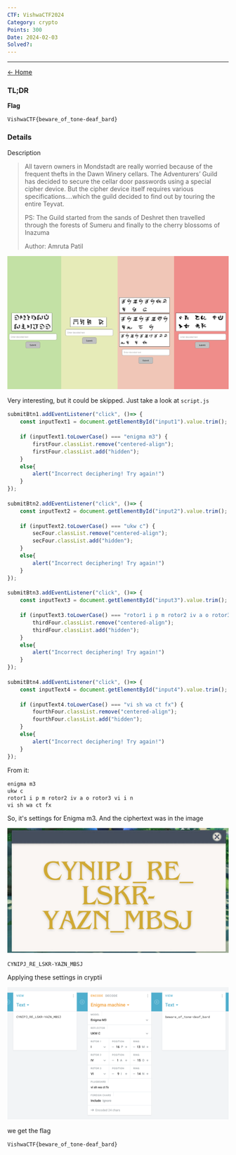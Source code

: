 ```yaml
---
CTF: VishwaCTF2024
Category: crypto
Points: 300
Date: 2024-02-03
Solved?:
---
```

----
[<- Home](../../)
### TL;DR

**Flag**

```
VishwaCTF{beware_of_tone-deaf_bard}
```

### Details

Description
> All tavern owners in Mondstadt are really worried because of the frequent thefts in the Dawn Winery cellars. The Adventurers’ Guild has decided to secure the cellar door passwords using a special cipher device. But the cipher device itself requires various specifications….which the guild decided to find out by touring the entire Teyvat.
> 
> PS: The Guild started from the sands of Deshret then travelled through the forests of Sumeru and finally to the cherry blossoms of Inazuma
> 
> Author: Amruta Patil

![](assets/img-1.png)


Very interesting, but it could be skipped. Just take a look at `script.js`

```js
submitBtn1.addEventListener("click", ()=> {
    const inputText1 = document.getElementById("input1").value.trim();

    if (inputText1.toLowerCase() === "enigma m3") {
        firstFour.classList.remove("centered-align");
        firstFour.classList.add("hidden");
    }
    else{
        alert("Incorrect deciphering! Try again!")
    }
});

submitBtn2.addEventListener("click", ()=> {
    const inputText2 = document.getElementById("input2").value.trim();

    if (inputText2.toLowerCase() === "ukw c") {
        secFour.classList.remove("centered-align");
        secFour.classList.add("hidden");
    }
    else{
        alert("Incorrect deciphering! Try again!")
    }
});

submitBtn3.addEventListener("click", ()=> {
    const inputText3 = document.getElementById("input3").value.trim();

    if (inputText3.toLowerCase() === "rotor1 i p m rotor2 iv a o rotor3 vi i n") {
        thirdFour.classList.remove("centered-align");
        thirdFour.classList.add("hidden");
    }
    else{
        alert("Incorrect deciphering! Try again!")
    }
});

submitBtn4.addEventListener("click", ()=> {
    const inputText4 = document.getElementById("input4").value.trim();

    if (inputText4.toLowerCase() === "vi sh wa ct fx") {
        fourthFour.classList.remove("centered-align");
        fourthFour.classList.add("hidden");        
    }
    else{
        alert("Incorrect deciphering! Try again!")
    }
});
```

From it:

```
enigma m3
ukw c
rotor1 i p m rotor2 iv a o rotor3 vi i n
vi sh wa ct fx
```

So, it's settings for Enigma m3. And the ciphertext was in the image

![](assets/img-2.png)

```
CYNIPJ_RE_LSKR-YAZN_MBSJ
```

Applying these settings in cryptii 

![](assets/cryptii.png)

we get the flag

```
VishwaCTF{beware_of_tone-deaf_bard}
```